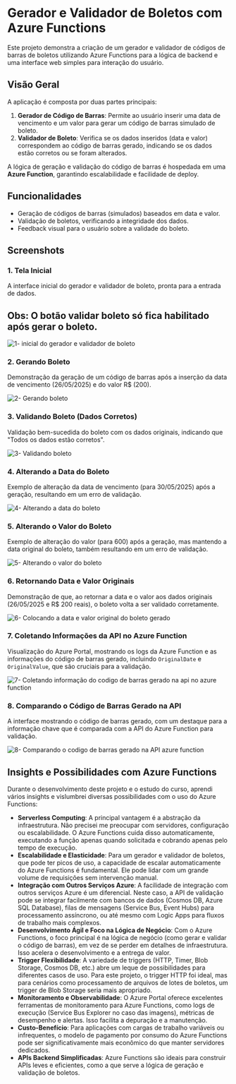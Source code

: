 # Gerador e Validador de Boletos com Azure Functions

Este projeto demonstra a criação de um gerador e validador de códigos de barras de boletos utilizando Azure Functions para a lógica de backend e uma interface web simples para interação do usuário.

## Visão Geral

A aplicação é composta por duas partes principais:

1.  **Gerador de Código de Barras**: Permite ao usuário inserir uma data de vencimento e um valor para gerar um código de barras simulado de boleto.
2.  **Validador de Boleto**: Verifica se os dados inseridos (data e valor) correspondem ao código de barras gerado, indicando se os dados estão corretos ou se foram alterados.

A lógica de geração e validação do código de barras é hospedada em uma **Azure Function**, garantindo escalabilidade e facilidade de deploy.

## Funcionalidades

* Geração de códigos de barras (simulados) baseados em data e valor.
* Validação de boletos, verificando a integridade dos dados.
* Feedback visual para o usuário sobre a validade do boleto.

## Screenshots

### 1. Tela Inicial

A interface inicial do gerador e validador de boleto, pronta para a entrada de dados.
## Obs: O botão validar boleto só fica habilitado após gerar o boleto.

![1- inicial do gerador e validador de boleto](https://github.com/user-attachments/assets/c97a5939-cbc9-4838-873b-71d6e16ea1f6)

### 2. Gerando Boleto

Demonstração da geração de um código de barras após a inserção da data de vencimento (26/05/2025) e do valor R$ (200).

![2- Gerando boleto](https://github.com/user-attachments/assets/8119d3b1-0e57-4240-804b-a0d067eb40ad)

### 3. Validando Boleto (Dados Corretos)

Validação bem-sucedida do boleto com os dados originais, indicando que "Todos os dados estão corretos".

![3- Validando boleto](https://github.com/user-attachments/assets/5006c997-38cb-4109-b5c3-db6fe01d0537)

### 4. Alterando a Data do Boleto

Exemplo de alteração da data de vencimento (para 30/05/2025) após a geração, resultando em um erro de validação.

![4- Alterando a data do boleto](https://github.com/user-attachments/assets/6360f749-1abe-4a6d-971f-dd84095a12b2)

### 5. Alterando o Valor do Boleto

Exemplo de alteração do valor (para 600) após a geração, mas mantendo a data original do boleto, também resultando em um erro de validação.

![5- Alterando o valor do boleto](https://github.com/user-attachments/assets/ca450dfd-2f51-4a47-a090-10c80d1d7b4c)

### 6. Retornando Data e Valor Originais

Demonstração de que, ao retornar a data e o valor aos dados originais (26/05/2025 e R$ 200 reais), o boleto volta a ser validado corretamente.

![6- Colocando a data e valor original do boleto gerado](https://github.com/user-attachments/assets/609f46a9-6cae-4c2d-877b-79143734db5c)

### 7. Coletando Informações da API no Azure Function

Visualização do Azure Portal, mostrando os logs da Azure Function e as informações do código de barras gerado, incluindo `OriginalDate` e `OriginalValue`, que são cruciais para a validação.

![7- Coletando informação do codigo de barras gerado na api no azure function](https://github.com/user-attachments/assets/cff36d41-05cf-46a9-83e6-6108c6ff213d)

### 8. Comparando o Código de Barras Gerado na API

A interface mostrando o código de barras gerado, com um destaque para a informação chave que é comparada com a API do Azure Function para validação.

![8- Comparando o codigo de barras gerado na API azure function](https://github.com/user-attachments/assets/8e53551c-6781-4c4d-8d81-e72ee59aa69f)

## Insights e Possibilidades com Azure Functions

Durante o desenvolvimento deste projeto e o estudo do curso, aprendi vários insights e vislumbrei diversas possibilidades com o uso do Azure Functions:

* **Serverless Computing**: A principal vantagem é a abstração da infraestrutura. Não precisei me preocupar com servidores, configuração ou escalabilidade. O Azure Functions cuida disso automaticamente, executando a função apenas quando solicitada e cobrando apenas pelo tempo de execução.
* **Escalabilidade e Elasticidade**: Para um gerador e validador de boletos, que pode ter picos de uso, a capacidade de escalar automaticamente do Azure Functions é fundamental. Ele pode lidar com um grande volume de requisições sem intervenção manual.
* **Integração com Outros Serviços Azure**: A facilidade de integração com outros serviços Azure é um diferencial. Neste caso, a API de validação pode se integrar facilmente com bancos de dados (Cosmos DB, Azure SQL Database), filas de mensagens (Service Bus, Event Hubs) para processamento assíncrono, ou até mesmo com Logic Apps para fluxos de trabalho mais complexos.
* **Desenvolvimento Ágil e Foco na Lógica de Negócio**: Com o Azure Functions, o foco principal é na lógica de negócio (como gerar e validar o código de barras), em vez de se perder em detalhes de infraestrutura. Isso acelera o desenvolvimento e a entrega de valor.
* **Trigger Flexibilidade**: A variedade de triggers (HTTP, Timer, Blob Storage, Cosmos DB, etc.) abre um leque de possibilidades para diferentes casos de uso. Para este projeto, o trigger HTTP foi ideal, mas para cenários como processamento de arquivos de lotes de boletos, um trigger de Blob Storage seria mais apropriado.
* **Monitoramento e Observabilidade**: O Azure Portal oferece excelentes ferramentas de monitoramento para Azure Functions, como logs de execução (Service Bus Explorer no caso das imagens), métricas de desempenho e alertas. Isso facilita a depuração e a manutenção.
* **Custo-Benefício**: Para aplicações com cargas de trabalho variáveis ou infrequentes, o modelo de pagamento por consumo do Azure Functions pode ser significativamente mais econômico do que manter servidores dedicados.
* **APIs Backend Simplificadas**: Azure Functions são ideais para construir APIs leves e eficientes, como a que serve a lógica de geração e validação de boletos.
